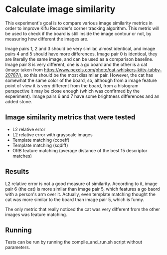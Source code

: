 Calculate image similarity
==========================

This experiment's goal is to compare various image similarity metrics in order
to improve Kifu Recorder's corner tracking algorithm. This metric will be used
to check if the board is still inside the image contour or not, by measuring
how different the images are.

Image pairs 1, 2 and 3 should be very similar, almost identical, and image
pairs 4 and 5 should have more differences. Image pair 0 is identical, they are
literally the same image, and can be used as a comparison baseline. Image pair
8 is very different, one is a go board and the other is a cat (image taken from
https://www.pexels.com/photo/cat-whiskers-kitty-tabby-20787/), so this should
be the most dissimilar pair. However, the cat has somewhat the same color of
the board, so, although from a image feature point of view it is very different
from the board, from a histogram perspective it may be close enough (which was
confirmed by the experiment). Image pairs 6 and 7 have some brightness
differences and an added stone.

Image similarity metrics that were tested
-----------------------------------------

- L2 relative error
- L2 relative error with grayscale images
- Template matching (ccoeff)
- Template matching (sqdiff)
- ORB feature matching (average distance of the best 15 descriptor matches)

Results
-------

L2 relative error is not a good measure of similarity. According to it, image
pair 6 (the cat) is more similar than image pair 5, which features a go baord
with a person's arm over it. Actually, even template matching thought the cat
was more similar to the board than image pair 5, which is funny.

The only metric that really noticed the cat was very different from the other
images was feature matching.

Running
-------

Tests can be run by running the compile_and_run.sh script without parameters.
